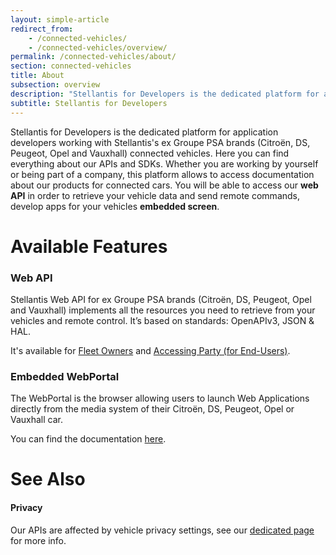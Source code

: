 ```yaml
---
layout: simple-article
redirect_from:
    - /connected-vehicles/
    - /connected-vehicles/overview/
permalink: /connected-vehicles/about/
section: connected-vehicles
title: About
subsection: overview
description: "Stellantis for Developers is the dedicated platform for application developers working with Stellantis's connected vehicles."
subtitle: Stellantis for Developers
---
```


Stellantis for Developers is the dedicated platform for application developers working with Stellantis's ex Groupe PSA brands (Citroën, DS, Peugeot, Opel and Vauxhall) connected vehicles. Here you can find everything about our APIs and SDKs. Whether you are working by yourself or being part of a company, this platform allows to access documentation about our products for connected cars.
You will be able to access our **web API** in order to retrieve your vehicle data and send remote commands, develop apps for your vehicles **embedded screen**.

# Available Features

### Web API

Stellantis Web API for ex Groupe PSA brands (Citroën, DS, Peugeot, Opel and Vauxhall) implements all the resources you need to retrieve from your vehicles and remote control. It’s based on standards: OpenAPIv3, JSON & HAL.

It's available for [Fleet Owners]({{site.baseurl}}/webapi/b2b/overview/about/) and [Accessing Party (for End-Users)]({{site.baseurl}}/webapi/b2c/overview/about/).

### Embedded WebPortal

The WebPortal is the browser allowing users to launch Web Applications directly from the media system of their Citroën, DS, Peugeot, Opel or Vauxhall car. 

You can find the documentation [here]({{site.baseurl}}/webportal/).

# See Also

#### Privacy
Our APIs are affected by vehicle privacy settings, see our [dedicated page]({{site.baseurl}}/connected-vehicles/privacy/#article) for more info.